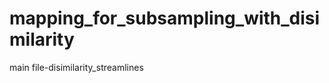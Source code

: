 mapping_for_subsampling_with_disimilarity
=========================================

main file-disimilarity_streamlines
